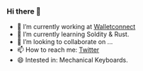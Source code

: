 ### Hi there 👋

- 🔭 I’m currently working at [Walletconnect](https://github.com/WalletConnect)
- 🌱 I’m currently learning Soldity & Rust. 
- 👯 I’m looking to collaborate on ...
- 📫 How to reach me: [Twitter](https://twitter.com/crypblizz)
- 😄 Intested in: Mechanical Keyboards.
